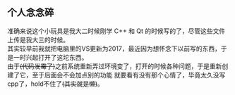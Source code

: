 ## 个人念念碎

准确来说这个小玩具是我大二时候刚学 C++ 和 Qt 的时候写的了，尽管这些文件上传是我大三的时候。<br>
其实较早前我就把电脑里的VS更新为2017，最近因为想怀念下以前写的东西，于是一时兴起打开了这坨东西。<br>
由于~~(代码发霉了)~~之前系统重新弄过环境变了，打开的时候各种问题，于是重新创建了它，至于后面会不会加点别的功能
就要看有没有那个心情了，毕竟太久没写cpp了，hold不住了~~(其实就是懒)~~。
